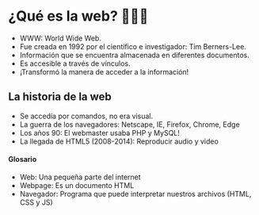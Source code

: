 # ¿Qué es la web? 👩🏻‍💻

- WWW: World Wide Web.
- Fue creada en 1992 por el científico e investigador: Tim Berners-Lee.
- Información que se encuentra almacenada en diferentes documentos.
- Es accesible a través de vínculos.
- ¡Transformó la manera de acceder a la información!

## La historia de la web
-  Se accedía por comandos, no era visual.
- La guerra de los navegadores: Netscape, IE, Firefox, Chrome, Edge
- Los años 90: El webmaster usaba PHP y MySQL!
- La llegada de HTML5 (2008-2014): Reproducir audio y video

#### Glosario
- Web: Una pequeña parte del internet
- Webpage: Es un documento HTML
- Navegador: Programa que puede interpretar nuestros archivos (HTML, CSS y JS) 
